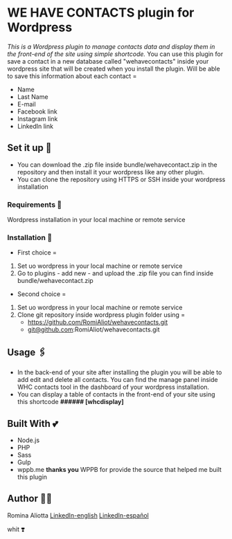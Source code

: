 # WE HAVE CONTACTS plugin for Wordpress

*This is a Wordpress plugin to manage contacts data and display them in the                            front-end of the site using simple shortcode.*
You can use this plugin for save a contact in a new database called "wehavecontacts" inside your wordpress site that will be created when you install the plugin. 
Will be able to save this information about each contact =
* Name
* Last Name
* E-mail
* Facebook link 
* Instagram link
* LinkedIn link

## Set it up 🚀

* You can download the .zip file inside bundle/wehavecontact.zip in the repository and then install it your wordpress like any other plugin. 
* You can clone the repository using HTTPS or SSH inside your wordpress installation 

### Requirements 📝

Wordpress installation in your local machine or remote service

### Installation 📔

* First choice =
1. Set uo wordpress in your local machine or remote service 
2. Go to plugins - add new - and upload the .zip file you can find inside bundle/wehavecontact.zip

* Second choice =
1. Set uo wordpress in your local machine or remote service 
2. Clone git repository inside wordpress plugin folder using =
   * https://github.com/RomiAliot/wehavecontacts.git 
   * git@github.com:RomiAliot/wehavecontacts.git

## Usage 🖇

* In the back-end of your site after installing the plugin you will be able to add edit and delete all contacts. You can find the manage panel inside WHC contacts tool in the dashboard of your wordpress installation. 
* You can display a table of contacts in the front-end of your site using this shortcode **######    [whcdisplay]**

## Built With 💕

* Node.js
* PHP 
* Sass
* Gulp
* wppb.me **thanks you** WPPB for provide the source that helped me built this plugin

## Author 🙋🏻

Romina Aliotta  [LinkedIn-english](https://www.linkedin.com/in/romina-aliotta/?locale=en_US)
                [LinkedIn-español](https://www.linkedin.com/in/romina-aliotta/?locale=es_ES)

whit ❣️
    





